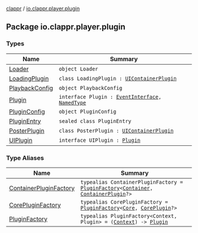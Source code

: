 [clappr](../index.md) / [io.clappr.player.plugin](./index.md)

## Package io.clappr.player.plugin

### Types

| Name | Summary |
|---|---|
| [Loader](-loader/index.md) | `object Loader` |
| [LoadingPlugin](-loading-plugin/index.md) | `class LoadingPlugin : `[`UIContainerPlugin`](../io.clappr.player.plugin.container/-u-i-container-plugin/index.md) |
| [PlaybackConfig](-playback-config/index.md) | `object PlaybackConfig` |
| [Plugin](-plugin/index.md) | `interface Plugin : `[`EventInterface`](../io.clappr.player.base/-event-interface/index.md)`, `[`NamedType`](../io.clappr.player.base/-named-type/index.md) |
| [PluginConfig](-plugin-config/index.md) | `object PluginConfig` |
| [PluginEntry](-plugin-entry/index.md) | `sealed class PluginEntry` |
| [PosterPlugin](-poster-plugin/index.md) | `class PosterPlugin : `[`UIContainerPlugin`](../io.clappr.player.plugin.container/-u-i-container-plugin/index.md) |
| [UIPlugin](-u-i-plugin/index.md) | `interface UIPlugin : `[`Plugin`](-plugin/index.md) |

### Type Aliases

| Name | Summary |
|---|---|
| [ContainerPluginFactory](-container-plugin-factory.md) | `typealias ContainerPluginFactory = `[`PluginFactory`](-plugin-factory.md)`<`[`Container`](../io.clappr.player.components/-container/index.md)`, `[`ContainerPlugin`](../io.clappr.player.plugin.container/-container-plugin/index.md)`?>` |
| [CorePluginFactory](-core-plugin-factory.md) | `typealias CorePluginFactory = `[`PluginFactory`](-plugin-factory.md)`<`[`Core`](../io.clappr.player.components/-core/index.md)`, `[`CorePlugin`](../io.clappr.player.plugin.core/-core-plugin/index.md)`?>` |
| [PluginFactory](-plugin-factory.md) | `typealias PluginFactory<Context, Plugin> = (`[`Context`](-plugin-factory.md#Context)`) -> `[`Plugin`](-plugin-factory.md#Plugin) |
